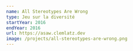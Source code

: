 ```yaml
---
name: All Stereotypes Are Wrong
type: Jeu sur la diversité
startYear: 2016
endYear: 2016
url: https://asaw.clemlatz.dev
image: /projects/all-stereotypes-are-wrong.png
---
```

